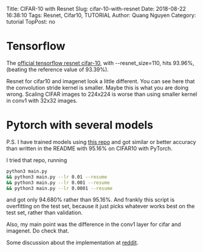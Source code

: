 Title: CIFAR-10 with Resnet
Slug: cifar-10-with-resnet
Date: 2018-08-22 16:38:10
Tags: Resnet, Cifar10, TUTORIAL
Author: Quang Nguyen
Category: tutorial
TopPost: no

# Tensorflow
The [official tensorflow resnet cifar-10](https://github.com/tensorflow/models/tree/master/official/resnet), with --resnet_size=110, hits 93.96%, (beating the reference value of 93.39%).

Resnet for cifar10 and imagenet look a little different. You can see here that the convolution stride kernel is smaller. Maybe this is what you are doing wrong. Scaling CIFAR images to 224x224 is worse than using smaller kernel in conv1 with 32x32 images.

# Pytorch with several models
P.S. I have trained models using [this repo](https://github.com/kuangliu/pytorch-cifar) and got similar or better accuracy than written in the README with 95.16% on CIFAR10 with PyTorch.

I tried that repo, running 
```bash
python3 main.py
&& python3 main.py --lr 0.01 --resume
&& python3 main.py --lr 0.001 --resume
&& python3 main.py --lr 0.0001 --resume 
```
and got only 94.680% rather than 95.16%. And frankly this script is overfitting on the test set, because it just picks whatever works best on the test set, rather than validation.


Also, my main point was the difference in the conv1 layer for cifar and imagenet. Do check that.

Some discussion about the implementation at [reddit](https://www.reddit.com/r/MachineLearning/comments/7dtrfl/d_how_do_you_get_high_performance_with_resnet/).